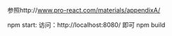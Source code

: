 参照http://www.pro-react.com/materials/appendixA/

npm start:
	访问：http://localhost:8080/   即可
npm build
